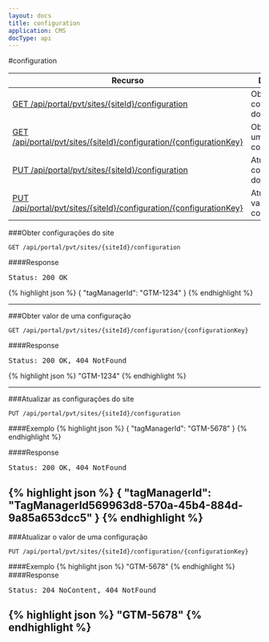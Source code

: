```yaml
---
layout: docs
title: configuration
application: CMS
docType: api
---
```


#configuration

<table class="table">
	<thead>
		<tr>
			<th>Recurso</th>
			<th>Descrição</th>
		</tr>
	</thead>
	<tbody>
		<tr>
			<td><a href="#obter-configura%C3%A7%C3%B5es-do-site">GET /api/portal/pvt/sites/{siteId}/configuration</a></td>
			<td>Obter configurações do site</td>
		</tr>
		<tr>
			<td><a href="#obter-valor-de-uma-configura%C3%A7%C3%A3o">GET /api/portal/pvt/sites/{siteId}/configuration/{configurationKey}</a></td>
			<td>Obter valor de uma configuração</td>
		</tr>
		<tr>
			<td><a href="#atualizar-as-configura%C3%A7%C3%B5es-do-site">PUT /api/portal/pvt/sites/{siteId}/configuration</a></td>
			<td>Atualizar as configurações do site</td>
		</tr>
		<tr>
			<td><a href="#atualizar-o-valor-de-uma-configura%C3%A7%C3%A3o">PUT /api/portal/pvt/sites/{siteId}/configuration/{configurationKey}</a></td>
			<td>Atualizar o valor de uma configuração</td>
		</tr>
	</tbody>
</table>


###Obter configurações do site

```
GET /api/portal/pvt/sites/{siteId}/configuration
```

####Response
<pre class="headers">
Status: 200 OK
</pre>

{% highlight json %}
{
  "tagManagerId": "GTM-1234"
}
{% endhighlight %}

---

###Obter valor de uma configuração

```
GET /api/portal/pvt/sites/{siteId}/configuration/{configurationKey}
```

####Response
<pre class="headers">
Status: 200 OK, 404 NotFound 
</pre>

{% highlight json %}
"GTM-1234"
{% endhighlight %}

---

###Atualizar as configurações do site

```
PUT /api/portal/pvt/sites/{siteId}/configuration
```

####Exemplo
{% highlight json %}
{
  "tagManagerId": "GTM-5678"
}
{% endhighlight %}

####Response
<pre class="headers">
Status: 200 OK, 404 NotFound
</pre>
{% highlight json %}
{
  "tagManagerId": "TagManagerId569963d8-570a-45b4-884d-9a85a653dcc5"
}
{% endhighlight %}
---

###Atualizar o valor de uma configuração

```
PUT /api/portal/pvt/sites/{siteId}/configuration/{configurationKey}
```

####Exemplo
{% highlight json %}
"GTM-5678"
{% endhighlight %}
####Response
<pre class="headers">
Status: 204 NoContent, 404 NotFound
</pre>

{% highlight json %}
"GTM-5678"
{% endhighlight %}
---

